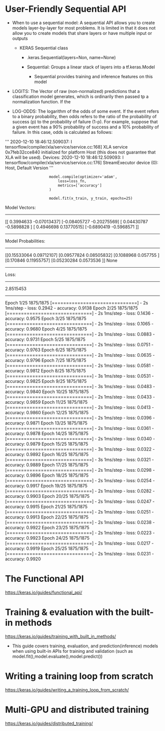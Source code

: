 # User-Friendly Sequential API

 - When to use  a sequential model:
    A sequential API allows you to create models layer-by-layer for most problems. It is limited in that it does not allow you to create models that share layers or have multiple input or outputs

   - KERAS Sequential class
    
        - .keras.Sequential(layers=Non, name=None)

        - Sequential: Groups a linear stack of layers into a tf.keras.Model
            - Sequential provides training and inference features on this model

- LOGITS:
    The Vector of raw (non-normalized) predictions that a classification model generates, which is ordinarily then passed tp a normalization function. If the 


- LOG-ODDS:
    The logarithm of the odds of some event. If the event refers to a binary probability, then odds refers to the ratio of the probability of success (p) to the probability of failure (1-p). For example, suppose that a given event has a 90% probability of success and a 10% probability of failure. In this case, odds is calculated as follows:


'''
2020-12-10 18:46:12.509037: I tensorflow/compiler/xla/service/service.cc:168] XLA service 0x7feb32cce840 initialized for platform Host (this does not guarantee that XLA will be used). Devices:
2020-12-10 18:46:12.509093: I tensorflow/compiler/xla/service/service.cc:176]   StreamExecutor device (0): Host, Default Version
'''





                        model.compile(optimizer='adam',
                            loss=loss_fn,
                            metrics=['accuracy']
                        )

                        model.fit(x_train, y_train, epochs=25)




Model Vectors:
__________________________________________

[[ 0.3994633  -0.07013437]
 [-0.08405727 -0.20275569]
 [ 0.04430787 -0.5898828 ]
 [ 0.4946698   0.13770515]
 [-0.6890419  -0.5968571 ]]
__________________________________________

Model Probabilities:
__________________________________________

[[0.15533064 0.09712107]
 [0.09577824 0.08505832]
 [0.1088968  0.057755  ]
 [0.170846   0.11955757]
 [0.05230284 0.0573536 ]]
None
__________________________________________




Loss:
__________________________________________

2.8515453
__________________________________________




Epoch 1/25
1875/1875 [==============================] - 2s 1ms/step - loss: 0.2942 - accuracy: 0.9138
Epoch 2/25
1875/1875 [==============================] - 2s 1ms/step - loss: 0.1436 - accuracy: 0.9575
Epoch 3/25
1875/1875 [==============================] - 2s 1ms/step - loss: 0.1065 - accuracy: 0.9680
Epoch 4/25
1875/1875 [==============================] - 2s 1ms/step - loss: 0.0883 - accuracy: 0.9731
Epoch 5/25
1875/1875 [==============================] - 2s 1ms/step - loss: 0.0751 - accuracy: 0.9763
Epoch 6/25
1875/1875 [==============================] - 2s 1ms/step - loss: 0.0635 - accuracy: 0.9796
Epoch 7/25
1875/1875 [==============================] - 2s 1ms/step - loss: 0.0581 - accuracy: 0.9812
Epoch 8/25
1875/1875 [==============================] - 3s 1ms/step - loss: 0.0531 - accuracy: 0.9825
Epoch 9/25
1875/1875 [==============================] - 3s 1ms/step - loss: 0.0483 - accuracy: 0.9840
Epoch 10/25
1875/1875 [==============================] - 2s 1ms/step - loss: 0.0433 - accuracy: 0.9859
Epoch 11/25
1875/1875 [==============================] - 2s 1ms/step - loss: 0.0413 - accuracy: 0.9860
Epoch 12/25
1875/1875 [==============================] - 2s 1ms/step - loss: 0.0396 - accuracy: 0.9871
Epoch 13/25
1875/1875 [==============================] - 2s 1ms/step - loss: 0.0361 - accuracy: 0.9878
Epoch 14/25
1875/1875 [==============================] - 2s 1ms/step - loss: 0.0340 - accuracy: 0.9879
Epoch 15/25
1875/1875 [==============================] - 3s 1ms/step - loss: 0.0322 - accuracy: 0.9892
Epoch 16/25
1875/1875 [==============================] - 3s 1ms/step - loss: 0.0321 - accuracy: 0.9889
Epoch 17/25
1875/1875 [==============================] - 2s 1ms/step - loss: 0.0298 - accuracy: 0.9896
Epoch 18/25
1875/1875 [==============================] - 2s 1ms/step - loss: 0.0254 - accuracy: 0.9917
Epoch 19/25
1875/1875 [==============================] - 2s 1ms/step - loss: 0.0282 - accuracy: 0.9903
Epoch 20/25
1875/1875 [==============================] - 2s 1ms/step - loss: 0.0247 - accuracy: 0.9915
Epoch 21/25
1875/1875 [==============================] - 2s 1ms/step - loss: 0.0251 - accuracy: 0.9913
Epoch 22/25
1875/1875 [==============================] - 2s 1ms/step - loss: 0.0238 - accuracy: 0.9922
Epoch 23/25
1875/1875 [==============================] - 2s 1ms/step - loss: 0.0223 - accuracy: 0.9923
Epoch 24/25
1875/1875 [==============================] - 2s 1ms/step - loss: 0.0217 - accuracy: 0.9919
Epoch 25/25
1875/1875 [==============================] - 2s 1ms/step - loss: 0.0231 - accuracy: 0.9920




# The Functional API
https://keras.io/guides/functional_api/



# Training & evaluation with the built-in methods
https://keras.io/guides/training_with_built_in_methods/

- This guide covers training, evaluation, and prediction(inference) models when using built-in APIs for training and validation (such as model.fit(),model.evaluate(),model.predict())




# Writing a training loop from scratch
https://keras.io/guides/writing_a_training_loop_from_scratch/



# Multi-GPU and distributed training
https://keras.io/guides/distributed_training/